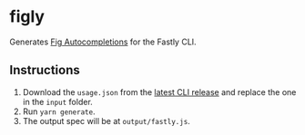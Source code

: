 # figly

Generates [Fig Autocompletions](https://github.com/withfig/autocomplete) for the Fastly CLI.

## Instructions

1. Download the `usage.json` from the [latest CLI release](https://github.com/fastly/cli/releases/latest) and replace the one in the `input` folder.
2. Run `yarn generate`.
3. The output spec will be at `output/fastly.js`.
